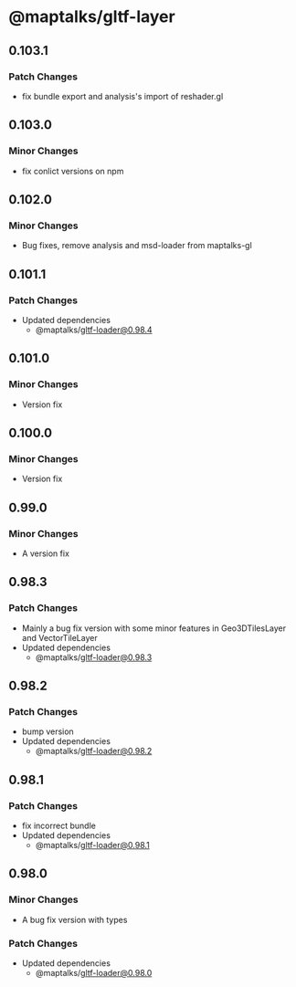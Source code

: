 # @maptalks/gltf-layer

## 0.103.1

### Patch Changes

- fix bundle export and analysis's import of reshader.gl

## 0.103.0

### Minor Changes

- fix conlict versions on npm

## 0.102.0

### Minor Changes

- Bug fixes, remove analysis and msd-loader from maptalks-gl

## 0.101.1

### Patch Changes

- Updated dependencies
  - @maptalks/gltf-loader@0.98.4

## 0.101.0

### Minor Changes

- Version fix

## 0.100.0

### Minor Changes

- Version fix

## 0.99.0

### Minor Changes

- A version fix

## 0.98.3

### Patch Changes

- Mainly a bug fix version with some minor features in Geo3DTilesLayer and VectorTileLayer
- Updated dependencies
  - @maptalks/gltf-loader@0.98.3

## 0.98.2

### Patch Changes

- bump version
- Updated dependencies
  - @maptalks/gltf-loader@0.98.2

## 0.98.1

### Patch Changes

- fix incorrect bundle
- Updated dependencies
  - @maptalks/gltf-loader@0.98.1

## 0.98.0

### Minor Changes

- A bug fix version with types

### Patch Changes

- Updated dependencies
  - @maptalks/gltf-loader@0.98.0
